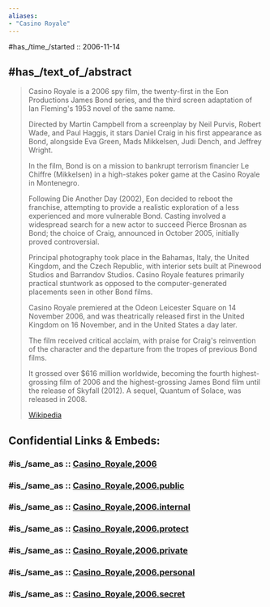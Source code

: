 ```yaml
---
aliases:
- "Casino Royale"
---
```


#has_/time_/started :: 2006-11-14 

## #has_/text_of_/abstract 

> Casino Royale is a 2006 spy film, the twenty-first in the Eon Productions James Bond series, 
> and the third screen adaptation of Ian Fleming's 1953 novel of the same name. 
> 
> Directed by Martin Campbell from a screenplay by Neil Purvis, Robert Wade, and Paul Haggis, 
> it stars Daniel Craig in his first appearance as Bond, 
> alongside Eva Green, Mads Mikkelsen, Judi Dench, and Jeffrey Wright. 
> 
> In the film, Bond is on a mission to bankrupt terrorism financier Le Chiffre (Mikkelsen) 
> in a high-stakes poker game at the Casino Royale in Montenegro.
>
> Following Die Another Day (2002), Eon decided to reboot the franchise, 
> attempting to provide a realistic exploration of a less experienced and more vulnerable Bond. 
> Casting involved a widespread search for a new actor to succeed Pierce Brosnan as Bond; 
> the choice of Craig, announced in October 2005, initially proved controversial. 
> 
> Principal photography took place in the Bahamas, Italy, the United Kingdom, and the Czech Republic, 
> with interior sets built at Pinewood Studios and Barrandov Studios. 
> Casino Royale features primarily practical stuntwork 
> as opposed to the computer-generated placements seen in other Bond films.
>
> Casino Royale premiered at the Odeon Leicester Square on 14 November 2006, 
> and was theatrically released first in the United Kingdom on 16 November, and in the United States a day later. 
> 
> The film received critical acclaim, with praise for Craig's reinvention of the character 
> and the departure from the tropes of previous Bond films. 
> 
> It grossed over $616 million worldwide, becoming the fourth highest-grossing film of 2006 
> and the highest-grossing James Bond film until the release of Skyfall (2012). 
> A sequel, Quantum of Solace, was released in 2008.
>
> [Wikipedia](https://en.wikipedia.org/wiki/Casino%20Royale%20(2006%20film))


## Confidential Links & Embeds: 

### #is_/same_as :: [Casino_Royale,2006](/_Standards/Society/Communication/Media/Movie/Movie-Genre/Thriller-Movie/James_Bond,films/Casino_Royale,2006.md) 

### #is_/same_as :: [Casino_Royale,2006.public](/_public/Society/Communication/Media/Movie/Movie-Genre/Thriller-Movie/James_Bond,films/Casino_Royale,2006.public.md) 

### #is_/same_as :: [Casino_Royale,2006.internal](/_internal/Society/Communication/Media/Movie/Movie-Genre/Thriller-Movie/James_Bond,films/Casino_Royale,2006.internal.md) 

### #is_/same_as :: [Casino_Royale,2006.protect](/_protect/Society/Communication/Media/Movie/Movie-Genre/Thriller-Movie/James_Bond,films/Casino_Royale,2006.protect.md) 

### #is_/same_as :: [Casino_Royale,2006.private](/_private/Society/Communication/Media/Movie/Movie-Genre/Thriller-Movie/James_Bond,films/Casino_Royale,2006.private.md) 

### #is_/same_as :: [Casino_Royale,2006.personal](/_personal/Society/Communication/Media/Movie/Movie-Genre/Thriller-Movie/James_Bond,films/Casino_Royale,2006.personal.md) 

### #is_/same_as :: [Casino_Royale,2006.secret](/_secret/Society/Communication/Media/Movie/Movie-Genre/Thriller-Movie/James_Bond,films/Casino_Royale,2006.secret.md)

